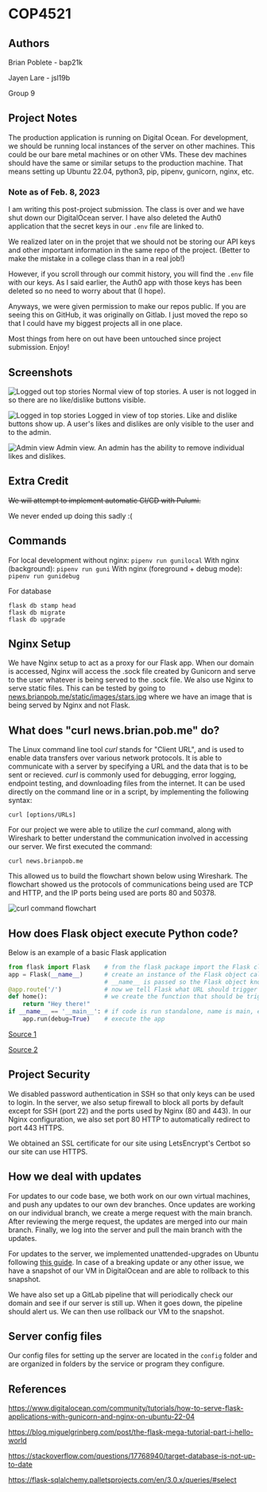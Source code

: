# COP4521

## Authors

Brian Poblete - bap21k

Jayen Lare - jsl19b

Group 9

## Project Notes

The production application is running on Digital Ocean. For development, we
should be running local instances of the server on other machines. This could
be our bare metal machines or on other VMs. These dev machines should have
the same or similar setups to the production machine. That means setting up
Ubuntu 22.04, python3, pip, pipenv, gunicorn, nginx, etc.

### Note as of Feb. 8, 2023

I am writing this post-project submission. The class is over and we have shut down our DigitalOcean server. I have also deleted the Auth0 application that the secret keys in our `.env` file are linked to.

We realized later on in the projet that we should not be storing our API keys and other important information in the same repo of the project. (Better to make the mistake in a college class than in a real job!)

However, if you scroll through our commit history, you will find the `.env` file with our keys. As I said earlier, the Auth0 app with those keys has been deleted so no need to worry about that (I hope).

Anyways, we were given permission to make our repos public. If you are seeing this on GitHub, it was originally on Gitlab. I just moved the repo so that I could have my biggest projects all in one place.

Most things from here on out have been untouched since project submission. Enjoy!

## Screenshots

![Logged out top stories](./images/stories.png)
Normal view of top stories. A user is not logged in so there are no like/dislike buttons visible.

![Logged in top stories](./images/logged_stories.png)
Logged in view of top stories. Like and dislike buttons show up. A user's likes and dislikes are only visible to the user and to the admin.

![Admin view](./images/admin.png)
Admin view. An admin has the ability to remove individual likes and dislikes.

## Extra Credit

~~We will attempt to implement automatic CI/CD with Pulumi.~~

We never ended up doing this sadly :(

## Commands

For local development without nginx: `pipenv run gunilocal`
With nginx (background): `pipenv run guni`
With nginx (foreground + debug mode): `pipenv run gunidebug`

For database

```
flask db stamp head
flask db migrate
flask db upgrade
```

## Nginx Setup

We have Nginx setup to act as a proxy for our Flask app. When our domain is accessed, Nginx will access the .sock file created by Gunicorn
and serve to the user whatever is being served to the .sock file. We also use Nginx to serve static files. This can be tested
by going to [news.brianpob.me/static/images/stars.jpg](https://news.brianpob.me/static/images/stars.jpg) where we have an image that is being served by Nginx and not Flask.

## What does "curl news.brian.pob.me" do?

The Linux command line tool *curl* stands for "Client URL", and is used to enable data transfers over various network protocols. It is able to communicate with a server by specifying a URL and the data that is to be sent or recieved. *curl* is commonly used for debugging, error logging, endpoint testing, and downloading files from the internet. It can be used directly on the command line or in a script, by implementing the following syntax:

```
curl [options/URLs]
```

For our project we were able to utilize the *curl* command, along with Wireshark to better understand the communication involved in accessing our server. We first executed the command:

```
curl news.brianpob.me
```

This allowed us to build the flowchart shown below using Wireshark. The flowchart showed us the protocols of communications being used are TCP and HTTP, and the IP ports being used are ports 80 and 50378.

![curl command flowchart](./images/wireshark_graph.png)

## How does Flask object execute Python code?

Below is an example of a basic Flask application

```Python
from flask import Flask    # from the flask package import the Flask class
app = Flask(__name__)      # create an instance of the Flask object called app with __name__
                           # __name__ is passed so the Flask object knows where to look for resources
@app.route('/')            # now we tell Flask what URL should trigger our function
def home():                # we create the function that should be triggered
    return "Hey there!"
if __name__ == '__main__': # if code is run standalone, name is main, execute the Flask app
    app.run(debug=True)    # execute the app
```

[Source 1](https://pythonhow.com/python-tutorial/flask/How-a-Flask-app-works/)

[Source 2](https://flask.palletsprojects.com/en/2.2.x/quickstart/#a-minimal-application)

## Project Security

We disabled password authentication in SSH so that only keys can be used to login. In the server,
we also setup firewall to block all ports by default except for SSH (port 22) and the ports used
by Nginx (80 and 443). In our Nginx configuration, we also set port 80 HTTP to automatically
redirect to port 443 HTTPS.

We obtained an SSL certificate for our site using LetsEncrypt's Certbot so our site can use HTTPS.

## How we deal with updates

For updates to our code base, we both work on our own virtual machines, and push any updates to our own dev branches. Once updates are working on our individual branch, we create a merge request with the main branch. After reviewing the merge request, the updates are merged into our main branch. Finally, we log into the server and pull the main branch with the updates.

For updates to the server, we implemented unattended-upgrades on Ubuntu following [this guide](https://www.cyberciti.biz/faq/how-to-set-up-automatic-updates-for-ubuntu-linux-18-04/).
In case of a breaking update or any other issue, we have a snapshot of our VM in DigitalOcean and are able to rollback to this snapshot.

We have also set up a GitLab pipeline that will periodically check our domain and see if our server is still up.
When it goes down, the pipeline should alert us. We can then use rollback our VM to the snapshot.

## Server config files

Our config files for setting up the server are located in the `config` folder and are organized in folders by the service or program they configure.

## References

<https://www.digitalocean.com/community/tutorials/how-to-serve-flask-applications-with-gunicorn-and-nginx-on-ubuntu-22-04>

<https://blog.miguelgrinberg.com/post/the-flask-mega-tutorial-part-i-hello-world>

<https://stackoverflow.com/questions/17768940/target-database-is-not-up-to-date>

<https://flask-sqlalchemy.palletsprojects.com/en/3.0.x/queries/#select>
